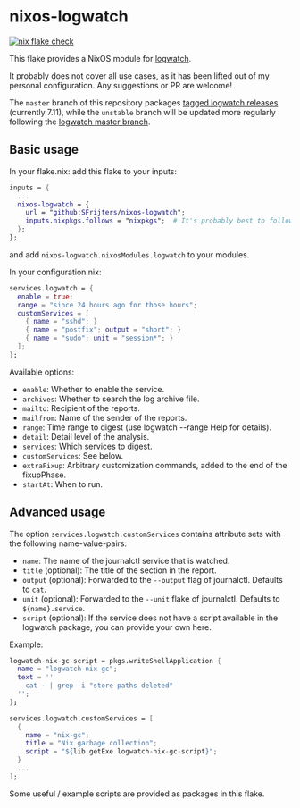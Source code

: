 # nixos-logwatch

[![nix flake check](https://github.com/SFrijters/nixos-logwatch/actions/workflows/nix-flake-check.yml/badge.svg)](https://github.com/SFrijters/nixos-logwatch/actions/workflows/nix-flake-check.yml)

This flake provides a NixOS module for [logwatch](https://sourceforge.net/projects/logwatch/).

It probably does not cover all use cases, as it has been lifted out of my personal configuration.
Any suggestions or PR are welcome!

The `master` branch of this repository packages [tagged logwatch releases](https://sourceforge.net/p/logwatch/git/ci/7.11/tree/) (currently 7.11), while the `unstable` branch will be updated more regularly following the [logwatch master branch](https://sourceforge.net/p/logwatch/git/ci/master/tree/).

## Basic usage

In your flake.nix: add this flake to your inputs:

```nix
inputs = {
  ...
  nixos-logwatch = {
    url = "github:SFrijters/nixos-logwatch";
    inputs.nixpkgs.follows = "nixpkgs";  # It's probably best to follow your existing nixpkgs
  };
};
```

and add `nixos-logwatch.nixosModules.logwatch` to your modules.

In your configuration.nix:

```nix
services.logwatch = {
  enable = true;
  range = "since 24 hours ago for those hours";
  customServices = [
    { name = "sshd"; }
    { name = "postfix"; output = "short"; }
    { name = "sudo"; unit = "session*"; }
  ];
};
```

Available options:
* `enable`: Whether to enable the service.
* `archives`: Whether to search the log archive file.
* `mailto`: Recipient of the reports.
* `mailfrom`: Name of the sender of the reports.
* `range`: Time range to digest (use logwatch --range Help for details).
* `detail`: Detail level of the analysis.
* `services`: Which services to digest.
* `customServices`: See below.
* `extraFixup`: Arbitrary customization commands, added to the end of the fixupPhase.
* `startAt`: When to run.

## Advanced usage

The option `services.logwatch.customServices` contains attribute sets with the following name-value-pairs:

* `name`: The name of the journalctl service that is watched.
* `title` (optional): The title of the section in the report.
* `output` (optional): Forwarded to the `--output` flag of journalctl. Defaults to `cat`.
* `unit` (optional): Forwarded to the `--unit` flake of journalctl. Defaults to `${name}.service`.
* `script` (optional): If the service does not have a script available in the logwatch package, you can provide your own here.

Example:

```nix
logwatch-nix-gc-script = pkgs.writeShellApplication {
  name = "logwatch-nix-gc";
  text = ''
    cat - | grep -i "store paths deleted"
  '';
};
```

```nix
services.logwatch.customServices = [
  {
    name = "nix-gc";
    title = "Nix garbage collection";
    script = "${lib.getExe logwatch-nix-gc-script}";
  }
  ...
];
```

Some useful / example scripts are provided as packages in this flake.
